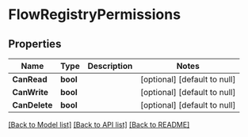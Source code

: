 # FlowRegistryPermissions

## Properties
Name | Type | Description | Notes
------------ | ------------- | ------------- | -------------
**CanRead** | **bool** |  | [optional] [default to null]
**CanWrite** | **bool** |  | [optional] [default to null]
**CanDelete** | **bool** |  | [optional] [default to null]

[[Back to Model list]](../README.md#documentation-for-models) [[Back to API list]](../README.md#documentation-for-api-endpoints) [[Back to README]](../README.md)


